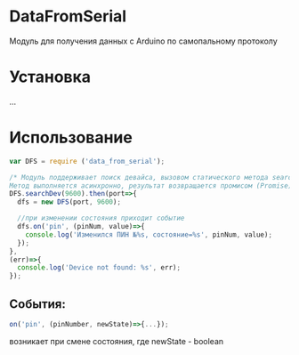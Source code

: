 DataFromSerial
===

Модуль для получения данных с Arduino по самопальному протоколу

Установка
======

...

Использование
======

```js
var DFS = require ('data_from_serial');

/* Модуль поддерживает поиск девайса, вызовом статического метода searchDev. 
Метод выполняется асинхронно, результат возвращается промисом (Promise) */
DFS.searchDev(9600).then(port=>{
  dfs = new DFS(port, 9600);

  //при изменении состояния приходит событие
  dfs.on('pin', (pinNum, value)=>{
    console.log('Изменился ПИН №%s, состояние=%s', pinNum, value);
  });
},
(err)=>{
  console.log('Device not found: %s', err);
});
```

События:
------

```js
on('pin', (pinNumber, newState)=>{...});
```
возникает при смене состояния, где newState - boolean

